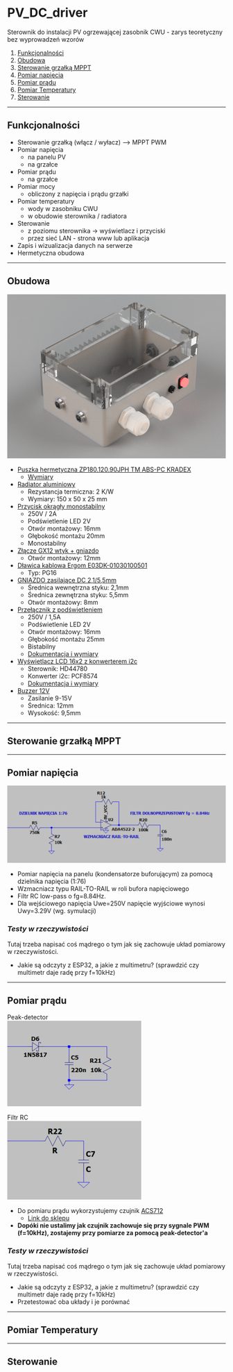 # PV_DC_driver

Sterownik do instalacji PV ogrzewającej zasobnik CWU - zarys teoretyczny bez wyprowadzeń wzorów

  1. [Funkcjonalności](#funkcjonalności)
  2. [Obudowa](#obudowa)
  3. [Sterowanie grzałką MPPT](#sterowanie-grzałką-mppt)
  4. [Pomiar napięcia](#pomiar-napięcia)
  5. [Pomiar prądu](#pomiar-prądu)
  6. [Pomiar Temperatury](#pomiar-temperatury)
  7. [Sterowanie](#sterowanie)


***

## **Funkcjonalności**

- Sterowanie grzałką (włącz / wyłacz) --> MPPT PWM
- Pomiar napięcia
  - na panelu PV
  - na grzałce
- Pomiar prądu
  - na grzałce
- Pomiar mocy
  - obliczony z napięcia i prądu grzałki
- Pomiar temperatury
  - wody w zasobniku CWU
  - w obudowie sterownika / radiatora
- Sterowanie
  - z poziomu sterownika -> wyświetlacz i przyciski
  - przez sieć LAN - strona www lub aplikacja
- Zapis i wizualizacja danych na serwerze
- Hermetyczna obudowa

***

## **Obudowa**

![Obudowa](images/PV_DC_DRIVER_CASE_v7.png "Obudowa")

- [Puszka hermetyczna ZP180.120.90JPH TM ABS-PC KRADEX](https://www.tme.eu/pl/details/zp18012090jphabspc/obudowy-uniwersalne/kradex/zp180-120-90jph-tm-abs-pc/) 
  - [Wymiary](https://www.tme.eu/Document/8d2ba81ba6f96d3e10d633a5750ea60b/ZJ-SERIES-7-en.pdf)
- [Radiator aluminiowy](https://allegro.pl/oferta/radiator-p52317-50x150x25mm-2-0k-w-7556032694)
  - Rezystancja termiczna: 2 K/W
  - Wymiary: 150 x 50 x 25 mm
- [Przycisk okrągły monostabilny ](https://allegro.pl/oferta/przelacznik-przyciskowy-metalowy-off-on-2a-250v-8948529496?navCategoryId=67327) 
  - 250V / 2A
  - Podświetlenie LED 2V
  - Otwór montażowy: 16mm
  - Głębokość montażu 20mm
  - Monostabilny
- [Złącze GX12 wtyk + gniazdo](https://allegro.pl/oferta/zlacze-3-pin-0-5mm2-5a-connfly-12125987887) 
  - Otwór montażowy: 12mm
- [Dławica kablowa Ergom E03DK-01030100501](https://allegro.pl/oferta/dlawnica-kablowa-izolacyjna-typu-dp16-gwint-pg16-12284635963) 
  - Typ: PG16
- [GNIAZDO zasilające DC 2,1/5,5mm](https://allegro.pl/oferta/gniazdo-zasilajace-dc-2-1-5-5mm-12119051427)
  - Średnica wewnętrzna styku: 2,1mm
  - Średnica zewnętrzna styku: 5,5mm
  - Otwór montażowy: 8mm
- [Przełącznik z podświetleniem ](https://allegro.pl/oferta/przelacznik-przyciskowy-1-5a-250v-led-16mm-25mm-9974867048?navCategoryId=67327)
  - 250V / 1,5A
  - Podświetlenie LED 2V
  - Otwór montażowy: 16mm
  - Głębokość montażu 25mm
  - Bistabilny
  - [Dokumentacja i wymiary](https://www.tme.eu/Document/587ccce62205a97d234f253cf2faa9ea/r13-508.pdf)
- [Wyświetlacz LCD 16x2 z konwerterem i2c](https://allegro.pl/oferta/wyswietlacz-lcd1602-i2c-konwerter-lcd-niebieski-10014289511?snapshot=MjAyMi0wNi0yOFQxMDozODowNS4zNjZaO2J1eWVyO2Q5Mzg5MWUyMmQ2OGYwMDFlNmVlZDA2OTFhNWRmMzUxMjM0MmYxODE0MmFjZmZjNzY5MzFhMWMwMDJjODUxYmQ%3D)
  - Sterownik: HD44780
  - Konwerter i2c: PCF8574
  - [Dokumentacja i wymiary](https://www.sparkfun.com/datasheets/LCD/ADM1602K-NSW-FBS-3.3v.pdf)
- [Buzzer 12V](https://allegro.pl/oferta/buzzer-buzer-z-generatorem-9-15v-85-db-8371845445)
  - Zasilanie 9-15V
  - Średnica: 12mm
  - Wysokość: 9,5mm

***

## **Sterowanie grzałką MPPT**

***

## **Pomiar napięcia**

![Voltage measure](images/Voltage_measurement.png "Pomiar napięcia")

- Pomiar napięcia na panelu (kondensatorze buforującym) za pomocą dzielnika napięcia (1:76)
- Wzmacniacz typu RAIL-TO-RAIL w roli bufora napięciowego 
- Filtr RC low-pass o fg=8.84Hz.
- Dla wejściowego napięcia Uwe=250V napięcie wyjściowe wynosi Uwy=3.29V (wg. symulacji)

### *Testy w rzeczywistości*

Tutaj trzeba napisać coś mądrego o tym jak się zachowuje układ pomiarowy w rzeczywistości.
- Jakie są odczyty z ESP32, a jakie z multimetru? (sprawdzić czy multimetr daje radę przy f=10kHz)

***

## **Pomiar prądu**

Peak-detector   
![Current measure](images/Current_measurement_PD.png "Pomiar prądu")

Filtr RC   
![Current measure](images/Current_measurement_RC.png "Pomiar prądu")

- Do pomiaru prądu wykorzystujemy czujnik [ACS712](https://www.sparkfun.com/datasheets/BreakoutBoards/0712.pdf)
  - [Link do sklepu](https://botland.com.pl/czujniki-pradu/14275-czujnik-pradu-acs712-20a-5903351242103.html)
- **Dopóki nie ustalimy jak czujnik zachowuje się przy sygnale PWM (f=10kHz), zostajemy przy pomiarze za pomocą peak-detector'a**

### *Testy w rzeczywistości*

Tutaj trzeba napisać coś mądrego o tym jak się zachowuje układ pomiarowy w rzeczywistości.
- Jakie są odczyty z ESP32, a jakie z multimetru? (sprawdzić czy multimetr daje radę przy f=10kHz)
- Przetestować oba układy i je porównać

***

## **Pomiar Temperatury**

***

## **Sterowanie**
